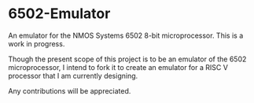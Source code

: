 # 6502-Emulator
An emulator for the NMOS Systems 6502 8-bit microprocessor. This is a work in progress.

Though the present scope of this project is to be an emulator of the 6502 microprocessor, I intend to fork it to create an emulator for a RISC V processor that I am currently designing.

Any contributions will be appreciated.
